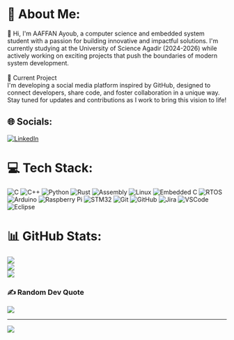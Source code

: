 # 💫 About Me:
👋 Hi, I'm AAFFAN Ayoub, a computer science and embedded system student with a passion for building innovative and impactful solutions. I'm currently studying at the University of Science Agadir (2024-2026) while actively working on exciting projects that push the boundaries of modern system development.<br><br>🚀 Current Project<br>I'm developing a social media platform inspired by GitHub, designed to connect developers, share code, and foster collaboration in a unique way. Stay tuned for updates and contributions as I work to bring this vision to life!

## 🌐 Socials:
[![LinkedIn](https://img.shields.io/badge/LinkedIn-%230077B5.svg?logo=linkedin&logoColor=white)](https://www.linkedin.com/in/ayoub-aaffan-2ab475299/)

# 💻 Tech Stack:
![C](https://img.shields.io/badge/c-%2300599C.svg?style=for-the-badge&logo=c&logoColor=white) ![C++](https://img.shields.io/badge/c++-%2300599C.svg?style=for-the-badge&logo=c%2B%2B&logoColor=white) ![Python](https://img.shields.io/badge/python-%233776AB.svg?style=for-the-badge&logo=python&logoColor=white) ![Rust](https://img.shields.io/badge/rust-%23000000.svg?style=for-the-badge&logo=rust&logoColor=white) ![Assembly](https://img.shields.io/badge/assembly-%2300599C.svg?style=for-the-badge&logo=assemblyscript&logoColor=white) ![Linux](https://img.shields.io/badge/linux-%23FCC624.svg?style=for-the-badge&logo=linux&logoColor=black) ![Embedded C](https://img.shields.io/badge/embedded%20c-%2300599C.svg?style=for-the-badge&logo=c&logoColor=white) ![RTOS](https://img.shields.io/badge/rtos-%2300599C.svg?style=for-the-badge&logo=rtos&logoColor=white) ![Arduino](https://img.shields.io/badge/arduino-%2300979D.svg?style=for-the-badge&logo=arduino&logoColor=white) ![Raspberry Pi](https://img.shields.io/badge/raspberry%20pi-%23C51A4A.svg?style=for-the-badge&logo=raspberry-pi&logoColor=white) ![STM32](https://img.shields.io/badge/stm32-%2300599C.svg?style=for-the-badge&logo=stmicroelectronics&logoColor=white) ![Git](https://img.shields.io/badge/git-%23F05033.svg?style=for-the-badge&logo=git&logoColor=white) ![GitHub](https://img.shields.io/badge/github-%23121011.svg?style=for-the-badge&logo=github&logoColor=white) ![Jira](https://img.shields.io/badge/jira-%230A0FFF.svg?style=for-the-badge&logo=jira&logoColor=white) ![VSCode](https://img.shields.io/badge/vscode-%23007ACC.svg?style=for-the-badge&logo=visual-studio-code&logoColor=white) ![Eclipse](https://img.shields.io/badge/eclipse-%232C2255.svg?style=for-the-badge&logo=eclipse&logoColor=white)

# 📊 GitHub Stats:
![](https://github-readme-stats.vercel.app/api?username=AAFFAN-Ayoub&theme=dark&hide_border=false&include_all_commits=true&count_private=true)<br/>
![](https://github-readme-streak-stats.herokuapp.com/?user=AAFFAN-Ayoub&theme=dark&hide_border=false)<br/>
![](https://github-readme-stats.vercel.app/api/top-langs/?username=AAFFAN-Ayoub&theme=dark&hide_border=false&include_all_commits=true&count_private=true&layout=compact)

### ✍️ Random Dev Quote
![](https://quotes-github-readme.vercel.app/api?type=vetical&theme=radical)

---
[![](https://visitcount.itsvg.in/api?id=AAFFAN-Ayoub&icon=0&color=0)](https://visitcount.itsvg.in)

<!-- Proudly created with GPRM ( https://gprm.itsvg.in ) -->

